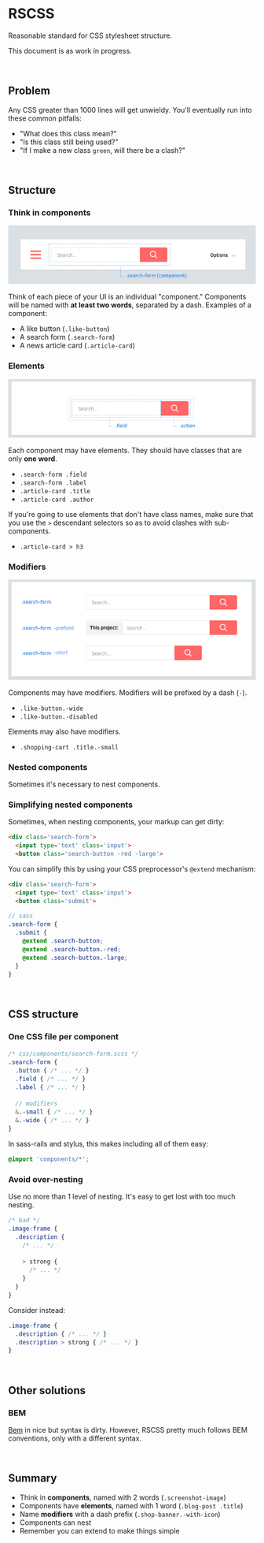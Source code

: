 RSCSS
=====

Reasonable standard for CSS stylesheet structure.

This document is as work in progress.

<br>

Problem
-------

Any CSS greater than 1000 lines will get unwieldy. You'll eventually run into these common pitfalls:

* "What does this class mean?"
* "Is this class still being used?"
* "If I make a new class `green`, will there be a clash?"

<br>

Structure
---------

### Think in components

![](images/component-example.png)

Think of each piece of your UI is an individual "component." Components will be named with **at least two words**, separated by a dash. Examples of a component:

* A like button (`.like-button`)
* A search form (`.search-form`)
* A news article card (`.article-card`)

### Elements

![](images/component-elements.png)

Each component may have elements. They should have classes that are only **one word**.

* `.search-form .field`
* `.search-form .label`
* `.article-card .title`
* `.article-card .author`

If you're going to use elements that don't have class names, make sure that you use the `>` descendant selectors so as to avoid clashes with sub-components.

* `.article-card > h3`

### Modifiers

![](images/component-modifiers.png)

Components may have modifiers. Modifiers will be prefixed by a dash (`-`).

* `.like-button.-wide`
* `.like-button.-disabled`

Elements may also have modifiers.

* `.shopping-cart .title.-small`

### Nested components

Sometimes it's necessary to nest components.

### Simplifying nested components

Sometimes, when nesting components, your markup can get dirty:

```html
<div class='search-form'>
  <input type='text' class='input'>
  <button class='search-button -red -large'>
```

You can simplify this by using your CSS preprocessor's `@extend` mechanism:

```html
<div class='search-form'>
  <input type='text' class='input'>
  <button class='submit'>
```

```scss
// sass
.search-form {
  .submit {
    @extend .search-button;
    @extend .search-button.-red;
    @extend .search-button.-large;
  }
}
```

<br>

CSS structure
-------------

### One CSS file per component

```scss
/* css/components/search-form.scss */
.search-form {
  .button { /* ... */ }
  .field { /* ... */ }
  .label { /* ... */ }

  // modifiers
  &.-small { /* ... */ }
  &.-wide { /* ... */ }
}
```

In sass-rails and stylus, this makes including all of them easy:

```scss
@import 'components/*';
```

### Avoid over-nesting

Use no more than 1 level of nesting. It's easy to get lost with too much nesting.

```scss
/* bad */
.image-frame {
  .description {
    /* ... */

    > strong {
      /* ... */
    }
  }
}
```

Consider instead:

```scss
.image-frame {
  .description { /* ... */ }
  .description > strong { /* ... */ }
}
```

<br>

Other solutions
---------------

### BEM

[Bem] in nice but syntax is dirty. However, RSCSS pretty much follows BEM conventions, only with a different syntax.

<br>

Summary
-------

* Think in **components**, named with 2 words (`.screenshot-image`)
* Components have **elements**, named with 1 word (`.blog-post .title`)
* Name **modifiers** with a dash prefix (`.shop-banner.-with-icon`)
* Components can nest
* Remember you can extend to make things simple

[Smacss]: https://smacss.com/
[Bem]: http://bem.info/
